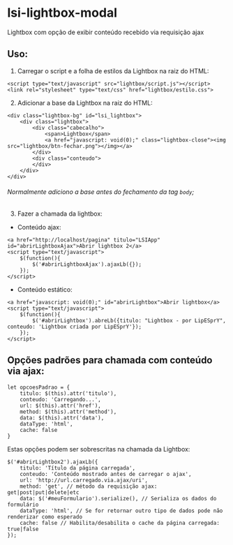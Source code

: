 # lsi-lightbox-modal
Lightbox com opção de exibir conteúdo recebido via requisição ajax

## Uso:
1) Carregar o script e a folha de estilos da Lightbox na raiz do HTML:
```
<script type="text/javascript" src="lightbox/script.js"></script>
<link rel="stylesheet" type="text/css" href="lightbox/estilo.css">
```

2) Adicionar a base da Lightbox na raiz do HTML:

```
<div class="lightbox-bg" id="lsi_lightbox">
    <div class="lightbox">
        <div class="cabecalho">
            <span>Lightbox</span>
            <a href="javascript: void(0);" class="lightbox-close"><img src="lightbox/btn-fechar.png"></img></a>
        </div>
        <div class="conteudo">
        </div>
    </div>
</div>
```
###### Normalmente adiciono a base antes do fechamento da tag `body`;

3) Fazer a chamada da lightbox:

- Conteúdo ajax:
```
<a href="http://localhost/pagina" titulo="LSIApp" id="abrirLightboxAjax">Abrir lightbox 2</a>
<script type="text/javascript">
    $(function(){
        $('#abrirLightboxAjax').ajaxLb({});
    });
</script>
```

- Conteúdo estático:
```
<a href="javascript: void(0);" id="abrirLightbox">Abrir lightbox</a>
<script type="text/javascript">
    $(function(){
        $('#abrirLightbox').abreLb({titulo: "Lightbox - por LipESprY", conteudo: 'Lightbox criada por LipESprY'});
    });
</script>
```


## Opções padrões para chamada com conteúdo via ajax:

```
let opcoesPadrao = {
    titulo: $(this).attr('titulo'),
    conteudo: 'Carregando...',
    url: $(this).attr('href'),
    method: $(this).attr('method'),
    data: $(this).attr('data'),
    dataType: 'html',
    cache: false
}
```

Estas opções podem ser sobrescritas na chamada da Lightbox:
```
$('#abrirLightbox2').ajaxLb({
	titulo: 'Título da página carregada',
	conteudo: 'Conteúdo mostrado antes de carregar o ajax',
	url: 'http://url.carregado.via.ajax/uri',
	method: 'get', // método da requisição ajax: get|post|put|delete|etc
	data: $('#meuFormulario').serialize(), // Serializa os dados do formulário
	dataType: 'html', // Se for retornar outro tipo de dados pode não renderizar como esperado
	cache: false // Habilita/desabilita o cache da página carregada: true|false	
});
```